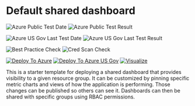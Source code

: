 # Default shared dashboard

![Azure Public Test Date](https://azurequickstartsservice.blob.core.windows.net/badges/101-default-shared-dashboard/PublicLastTestDate.svg)
![Azure Public Test Result](https://azurequickstartsservice.blob.core.windows.net/badges/101-default-shared-dashboard/PublicDeployment.svg)

![Azure US Gov Last Test Date](https://azurequickstartsservice.blob.core.windows.net/badges/101-default-shared-dashboard/FairfaxLastTestDate.svg)
![Azure US Gov Last Test Result](https://azurequickstartsservice.blob.core.windows.net/badges/101-default-shared-dashboard/FairfaxDeployment.svg)

![Best Practice Check](https://azurequickstartsservice.blob.core.windows.net/badges/101-default-shared-dashboard/BestPracticeResult.svg)
![Cred Scan Check](https://azurequickstartsservice.blob.core.windows.net/badges/101-default-shared-dashboard/CredScanResult.svg)

[![Deploy To Azure](https://raw.githubusercontent.com/fathym-it/azure-quickstart-templates/master/1-CONTRIBUTION-GUIDE/images/deploytoazure.svg?sanitize=true)](https://portal.azure.com/#create/Microsoft.Template/uri/https%3A%2F%2Fraw.githubusercontent.com%2Ffathym-it%2Fazure-quickstart-templates%2Fmaster%2F101-default-shared-dashboard%2Fazuredeploy.json)
[![Deploy To Azure US Gov](https://raw.githubusercontent.com/fathym-it/azure-quickstart-templates/master/1-CONTRIBUTION-GUIDE/images/deploytoazuregov.svg?sanitize=true)](https://portal.azure.us/#create/Microsoft.Template/uri/https%3A%2F%2Fraw.githubusercontent.com%2Ffathym-it%2Fazure-quickstart-templates%2Fmaster%2F101-default-shared-dashboard%2Fazuredeploy.json)
[![Visualize](https://raw.githubusercontent.com/fathym-it/azure-quickstart-templates/master/1-CONTRIBUTION-GUIDE/images/visualizebutton.svg?sanitize=true)](http://armviz.io/#/?load=https%3A%2F%2Fraw.githubusercontent.com%2Ffathym-it%2Fazure-quickstart-templates%2Fmaster%2F101-default-shared-dashboard%2Fazuredeploy.json)

This is a starter template for deploying a shared dashboard that provides visibility to a given resource group. It can be customized by pinning specific metric charts and views of how the application is performing. Those changes can be published so others can see it. Dashboards can then be shared with specific groups using RBAC permissions.